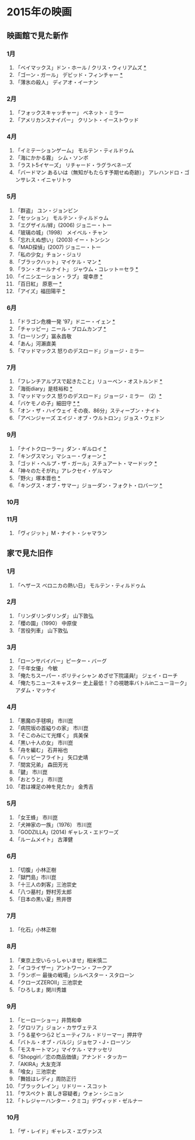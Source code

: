 # 2015年の映画

## 映画館で見た新作

### 1月

1. 「ベイマックス」ドン・ホール / クリス・ウィリアムズ [*](http://dump.isbsh.asia/post/107705563243)
2. 「ゴーン・ガール」 デビッド・フィンチャー [*](http://dump.isbsh.asia/post/108650563263)
3. 「薄氷の殺人」 ディアオ・イーナン

### 2月

1. 「フォックスキャッチャー」 ベネット・ミラー
2. 「アメリカンスナイパー」 クリント・イーストウッド

### 4月

1. 「イミテーションゲーム」 モルテン・ティルドゥム
2. 「海にかかる霧」 シム・ソンボ
3. 「ラスト5イヤーズ」 リチャード・ラグラベネーズ
4. 「バードマン あるいは（無知がもたらす予期せぬ奇跡）」 アレハンドロ・ゴンサレス・イニャリトゥ

### 5月

1. 「群盗」 ユン・ジョンビン
2. 「セッション」 モルテン・ティルドゥム
3. 「エグザイル/絆」(2006) ジョニー・トー
4. 「玻璃の城」（1998） メイベル・チャン
5. 「忘れえぬ想い」(2003) イー・トンシン
6. 「MAD探偵」(2007) ジョニー・トー
7. 「私の少女」チョン・ジュリ
8. 「ブラックハット」マイケル・マン [*](http://dump.isbsh.asia/post/119612265728)
9. 「ラン・オールナイト」 ジャウム・コレット＝セラ [*](http://dump.isbsh.asia/post/119612265728)
10. 「イニシエーション・ラブ」 堤幸彦 [*](http://dump.isbsh.asia/post/119950187128)
11. 「百日紅」 原恵一 [*](http://dump.isbsh.asia/post/119950187128)
12. 「アイズ」福田陽平 [*](http://dump.isbsh.asia/post/120115841743)

### 6月

1. 「ドラゴン危機一発 ’97」ドニー・イェン [*](http://dump.isbsh.asia/post/120454604158)
2. 「チャッピー」ニール・ブロムカンプ [*](http://dump.isbsh.asia/post/120539969593)
3. 「ローリング」冨永昌敬
4. 「あん」河瀨直美
5. 「マッドマックス 怒りのデスロード」ジョージ・ミラー

### 7月

1. 「フレンチアルプスで起きたこと」リューベン・オストルンド [*](http://dump.isbsh.asia/post/123264359798)
2. 「海街diary」是枝裕和 [*](http://dump.isbsh.asia/post/123547680138)
3. 「マッドマックス 怒りのデスロード」ジョージ・ミラー （2）[*](http://dump.isbsh.asia/post/124066215938)
4. 「バケモノの子」細田守 [*](http://dump.isbsh.asia/post/124070729298) [*](http://dump.isbsh.asia/post/127893866758)
5. 「オン・ザ・ハイウェイ その夜、86分」スティーブン・ナイト
6. 「アベンジャーズ エイジ・オブ・ウルトロン」ジョス・ウェドン

### 9月

1. 「ナイトクローラー」ダン・ギルロイ [*](http://dump.isbsh.asia/post/128712725498)
2. 「キングスマン」マシュー・ヴォーン [*](http://dump.isbsh.asia/post/128712725498)
3. 「ゴッド・ヘルプ・ザ・ガール」スチュアート・マードック [*](http://dump.isbsh.asia/post/1287139613038)
4. 「神々のたそがれ」アレクセイ・ゲルマン
5. 「野火」塚本晋也 [*](http://dump.isbsh.asia/post/129295347043)
6. 「キングス・オブ・サマー」ジョーダン・フォクト・ロバーツ [*](http://dump.isbsh.asia/post/129474692878)

### 10月

### 11月

1. 「ヴィジット」M・ナイト・シャマラン



## 家で見た旧作

### 1月

1. 「ヘザース ベロニカの熱い日」 モルテン・ティルドゥム

### 2月

1. 「リンダリンダリンダ」 山下敦弘
2. 「櫻の園」（1990） 中原俊 
3. 「苦役列車」 山下敦弘

### 3月

1. 「ローンサバイバー」ピーター・バーグ
2. 「千年女優」 今敏
3. 「俺たちスーパー・ポリティシャン めざせ下院議員!」 ジェイ・ローチ
4. 「俺たちニュースキャスター 史上最低！？の視聴率バトルinニューヨーク」 アダム・マッケイ

### 4月

1. 「悪魔の手毬唄」 市川崑
2. 「病院坂の首縊りの家」 市川崑
3. 「そこのみにて光輝く」 呉美保
4. 「黒い十人の女」 市川崑
5. 「舟を編む」 石井裕也
6. 「ハッピーフライト」 矢口史靖
7. 「間宮兄弟」 森田芳光
8. 「鍵」 市川崑
9. 「おとうと」 市川崑
10. 「君は裸足の神を見たか」 金秀吉

### 5月

1. 「女王蜂」 市川崑
2. 「犬神家の一族」（1976） 市川崑
3. 「GODZILLA」(2014) ギャレス・エドワーズ
4. 「ルームメイト」 古澤健

### 6月

1. 「切腹」小林正樹
2. 「獄門島」市川崑
3. 「十三人の刺客」三池崇史
4. 「八つ墓村」野村芳太郎
5. 「日本の黒い夏」熊井啓

### 7月

1. 「化石」小林正樹

### 8月

1. 「東京上空いらっしゃいませ」相米慎二
2. 「イコライザー」アントワーン・フークア
3. 「ランボー 最後の戦場」シルベスター・スタローン
4. 「クローズZEROⅡ」三池崇史
5. 「ひろしま」関川秀雄

### 9月

1. 「ヒーローショー」井筒和幸
2. 「グロリア」ジョン・カサヴェテス
3. 「うる星やつら2 ビューティフル・ドリーマー」押井守
4. 「バトル・オブ・バルジ」ジョセフ・J・ローソン
5. 「モスキートマン」マイケル・マナッセリ
6. 「Shopgirl／恋の商品価値」アナンド・タッカー
7. 「AKIRA」大友克洋
8. 「喰女」三池崇史
9. 「舞妓はレディ」周防正行
10. 「ブラックレイン」リドリー・スコット
11. 「サスペクト 哀しき容疑者」ウォン・シニョン
12. 「トレジャーハンター・クミコ」デヴィッド・ゼルナー

### 10月

1. 「ザ・レイド」ギャレス・エヴァンス